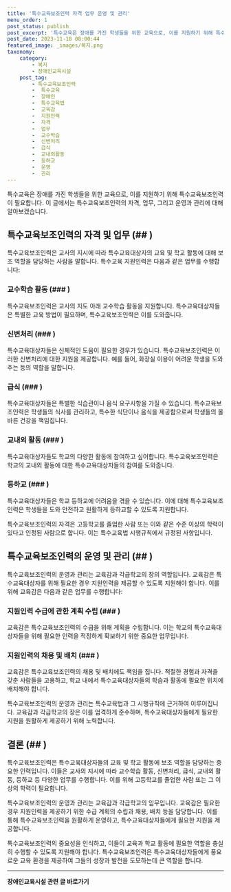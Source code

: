 ```yaml
---
title: '특수교육보조인력 자격 업무 운영 및 관리'
menu_order: 1
post_status: publish
post_excerpt: '특수교육은 장애를 가진 학생들을 위한 교육으로, 이를 지원하기 위해 특수교육보조인력이 필요합니다. 이 글에서는 특수교육보조인력의 자격, 업무, 그리고 운영과 관리에 대해 알아보겠습니다.'
post_date: 2023-11-18 08:00:44
featured_image: _images/복지.png
taxonomy:
    category:
        - 복지
        - 장애인교육시설
    post_tag:
        - 특수교육보조인력
        -  특수교육
        -  장애인
        -  특수교육법
        -  교육감
        -  지원인력
        -  자격
        -  업무
        -  교수학습
        -  신변처리
        -  급식
        -  교내외활동
        -  등하교
        -  운영
        -  관리
---
```



특수교육은 장애를 가진 학생들을 위한 교육으로, 이를 지원하기 위해 특수교육보조인력이 필요합니다. 이 글에서는 특수교육보조인력의 자격, 업무, 그리고 운영과 관리에 대해 알아보겠습니다.

## 특수교육보조인력의 자격 및 업무 (##  )

특수교육보조인력은 교사의 지시에 따라 특수교육대상자의 교육 및 학교 활동에 대해 보조 역할을 담당하는 사람을 말합니다. 특수교육 지원인력은 다음과 같은 업무를 수행합니다:

### 교수학습 활동 (###  )

특수교육보조인력은 교사의 지도 아래 교수학습 활동을 지원합니다. 특수교육대상자들은 특별한 교육 방법이 필요하며, 특수교육보조인력은 이를 도와줍니다.

### 신변처리 (###  )

특수교육대상자들은 신체적인 도움이 필요한 경우가 있습니다. 특수교육보조인력은 이러한 신변처리에 대한 지원을 제공합니다. 예를 들어, 화장실 이용이 어려운 학생을 도와주는 등의 역할을 말합니다.

### 급식 (###  )

특수교육대상자들은 특별한 식습관이나 음식 요구사항을 가질 수 있습니다. 특수교육보조인력은 학생들의 식사를 관리하고, 특수한 식단이나 음식을 제공함으로써 학생들의 올바른 건강을 책임집니다.

### 교내외 활동 (###  )

특수교육대상자들도 학교의 다양한 활동에 참여하고 싶어합니다. 특수교육보조인력은 학교의 교내외 활동에 대한 특수교육대상자들의 참여를 도와줍니다.

### 등하교 (###  )

특수교육대상자들은 학교 등하교에 어려움을 겪을 수 있습니다. 이에 대해 특수교육보조인력은 학생들을 도와 안전하고 원활하게 등하교할 수 있도록 지원합니다.

특수교육보조인력의 자격은 고등학교를 졸업한 사람 또는 이와 같은 수준 이상의 학력이 있다고 인정된 사람으로 합니다. 이는 특수교육법 시행규칙에서 규정된 사항입니다.

## 특수교육보조인력의 운영 및 관리 (##  )

특수교육보조인력의 운영과 관리는 교육감과 각급학교의 장의 역할입니다. 교육감은 특수교육대상자를 위해 필요한 경우 지원인력을 제공할 수 있도록 지원해야 합니다. 이를 위해 교육감은 다음과 같은 업무를 수행합니다:

### 지원인력 수급에 관한 계획 수립 (###  )

교육감은 특수교육보조인력의 수급을 위해 계획을 수립합니다. 이는 학교의 특수교육대상자들을 위해 필요한 인력을 적정하게 확보하기 위한 중요한 업무입니다.

### 지원인력의 채용 및 배치 (###  )

교육감은 특수교육보조인력의 채용 및 배치에도 책임을 집니다. 적절한 경험과 자격을 갖춘 사람들을 고용하고, 학교 내에서 특수교육대상자들의 학습과 활동에 필요한 위치에 배치해야 합니다.

특수교육보조인력의 운영과 관리는 특수교육법과 그 시행규칙에 근거하여 이루어집니다. 교육감과 각급학교의 장은 이를 엄격하게 준수하며, 특수교육대상자들에게 필요한 지원을 원활하게 제공하기 위해 노력합니다.

## 결론 (##  )

특수교육보조인력은 특수교육대상자들의 교육 및 학교 활동에 보조 역할을 담당하는 중요한 인력입니다. 이들은 교사의 지시에 따라 교수학습 활동, 신변처리, 급식, 교내외 활동, 등하교 등 다양한 업무를 수행합니다. 이를 위해 고등학교를 졸업한 사람 또는 그 이상의 학력이 필요합니다.

특수교육보조인력의 운영과 관리는 교육감과 각급학교의 임무입니다. 교육감은 필요한 경우 지원인력을 제공하기 위한 수급 계획의 수립과 채용, 배치 등을 담당합니다. 이를 통해 특수교육보조인력을 원활하게 운영하고, 특수교육대상자들에게 필요한 지원을 제공합니다.

특수교육보조인력의 중요성을 인식하고, 이들이 교육과 학교 활동에 필요한 역할을 충실히 수행할 수 있도록 지원해야 합니다. 특수교육보조인력은 특수교육대상자들에게 풍요로운 교육 환경을 제공하여 그들의 성장과 발전을 도모하는데 큰 역할을 합니다.
<!-- wp:separator -->
<hr class="wp-block-separator has-alpha-channel-opacity"/>
<!-- /wp:separator -->

<!-- wp:group {"backgroundColor":"base","layout":{"type":"constrained"}} -->
<div class="wp-block-group has-base-background-color has-background"><!-- wp:paragraph {"align":"center","fontSize":"medium"} -->
<p class="has-text-align-center has-large-font-size"><strong>장애인교육시설 관련 글 바로가기</strong></p>
<!-- /wp:paragraph -->


<!-- wp:latest-posts
{"categories":[{"id":23164,"count":19,"description":"","link":"https://uknowlaw.com/category/%ec%9e%a5%ec%95%a0%ec%9d%b8%ea%b5%90%ec%9c%a1%ec%8b%9c%ec%84%a4/","name":"장애인교육시설","slug":"장애인교육시설","taxonomy":"category","parent":0,"meta":[],"_links":{"self":[{"href":"https://uknowlaw.com/wp-json/wp/v2/categories/23164"}],"collection":[{"href":"https://uknowlaw.com/wp-json/wp/v2/categories"}],"about":[{"href":"https://uknowlaw.com/wp-json/wp/v2/taxonomies/category"}],"wp:post_type":[{"href":"https://uknowlaw.com/wp-json/wp/v2/posts?categories=23164"}],"curies":[{"name":"wp","href":"https://api.w.org/{rel}","templated":true}]}}],"postsToShow":100,"excerptLength":28,"postLayout":"grid","columns":2,"featuredImageAlign":"left","featuredImageSizeSlug":"large","fontSize":"small"} /--></div>
<!-- /wp:group -->